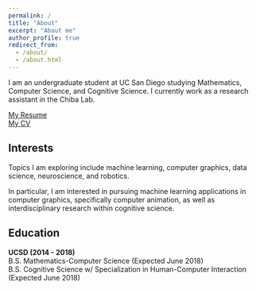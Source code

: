 ```yaml
---
permalink: /
title: "About"
excerpt: "About me"
author_profile: true
redirect_from: 
  - /about/
  - /about.html
---
```

    
I am an undergraduate student at UC San Diego studying Mathematics, Computer Science, and Cognitive Science. I currently work as a research assistant in the Chiba Lab. 
  
<span style="color:blue"><a href='http://www.andythai.xyz/files/resume.pdf' target='_blank'>My Resume</a></span>  
<span style="color:blue"><a href='http://www.andythai.xyz/files/cv.pdf' target='_blank'>My CV</a></span>  
  
Interests
------
Topics I am exploring include machine learning, computer graphics, data science, neuroscience, and robotics.   
  
In particular, I am interested in pursuing machine learning applications in computer graphics, specifically computer animation, as well as  interdisciplinary research within cognitive science.
  
Education
------  
<b>UCSD (2014 - 2018)</b>  
B.S. Mathematics-Computer Science (Expected June 2018)  
B.S. Cognitive Science w/ Specialization in Human-Computer Interaction (Expected June 2018)  
